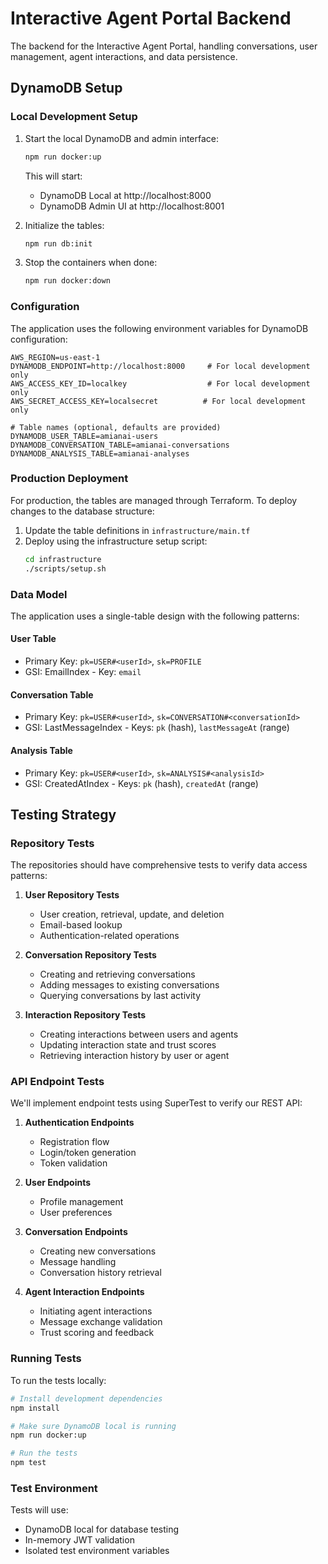 # Interactive Agent Portal Backend

The backend for the Interactive Agent Portal, handling conversations, user management, agent interactions, and data persistence.

## DynamoDB Setup

### Local Development Setup

1. Start the local DynamoDB and admin interface:

   ```bash
   npm run docker:up
   ```

   This will start:

   - DynamoDB Local at http://localhost:8000
   - DynamoDB Admin UI at http://localhost:8001

2. Initialize the tables:

   ```bash
   npm run db:init
   ```

3. Stop the containers when done:
   ```bash
   npm run docker:down
   ```

### Configuration

The application uses the following environment variables for DynamoDB configuration:

```
AWS_REGION=us-east-1
DYNAMODB_ENDPOINT=http://localhost:8000     # For local development only
AWS_ACCESS_KEY_ID=localkey                  # For local development only
AWS_SECRET_ACCESS_KEY=localsecret          # For local development only

# Table names (optional, defaults are provided)
DYNAMODB_USER_TABLE=amianai-users
DYNAMODB_CONVERSATION_TABLE=amianai-conversations
DYNAMODB_ANALYSIS_TABLE=amianai-analyses
```

### Production Deployment

For production, the tables are managed through Terraform. To deploy changes to the database structure:

1. Update the table definitions in `infrastructure/main.tf`
2. Deploy using the infrastructure setup script:
   ```bash
   cd infrastructure
   ./scripts/setup.sh
   ```

### Data Model

The application uses a single-table design with the following patterns:

#### User Table

- Primary Key: `pk=USER#<userId>`, `sk=PROFILE`
- GSI: EmailIndex - Key: `email`

#### Conversation Table

- Primary Key: `pk=USER#<userId>`, `sk=CONVERSATION#<conversationId>`
- GSI: LastMessageIndex - Keys: `pk` (hash), `lastMessageAt` (range)

#### Analysis Table

- Primary Key: `pk=USER#<userId>`, `sk=ANALYSIS#<analysisId>`
- GSI: CreatedAtIndex - Keys: `pk` (hash), `createdAt` (range)

## Testing Strategy

### Repository Tests

The repositories should have comprehensive tests to verify data access patterns:

1. **User Repository Tests**

   - User creation, retrieval, update, and deletion
   - Email-based lookup
   - Authentication-related operations

2. **Conversation Repository Tests**

   - Creating and retrieving conversations
   - Adding messages to existing conversations
   - Querying conversations by last activity

3. **Interaction Repository Tests**
   - Creating interactions between users and agents
   - Updating interaction state and trust scores
   - Retrieving interaction history by user or agent

### API Endpoint Tests

We'll implement endpoint tests using SuperTest to verify our REST API:

1. **Authentication Endpoints**

   - Registration flow
   - Login/token generation
   - Token validation

2. **User Endpoints**

   - Profile management
   - User preferences

3. **Conversation Endpoints**

   - Creating new conversations
   - Message handling
   - Conversation history retrieval

4. **Agent Interaction Endpoints**
   - Initiating agent interactions
   - Message exchange validation
   - Trust scoring and feedback

### Running Tests

To run the tests locally:

```bash
# Install development dependencies
npm install

# Make sure DynamoDB local is running
npm run docker:up

# Run the tests
npm test
```

### Test Environment

Tests will use:

- DynamoDB local for database testing
- In-memory JWT validation
- Isolated test environment variables
